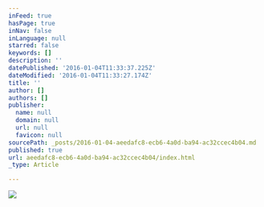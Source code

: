 ```yaml
---
inFeed: true
hasPage: true
inNav: false
inLanguage: null
starred: false
keywords: []
description: ''
datePublished: '2016-01-04T11:33:37.225Z'
dateModified: '2016-01-04T11:33:27.174Z'
title: ''
author: []
authors: []
publisher:
  name: null
  domain: null
  url: null
  favicon: null
sourcePath: _posts/2016-01-04-aeedafc8-ecb6-4a0d-ba94-ac32ccec4b04.md
published: true
url: aeedafc8-ecb6-4a0d-ba94-ac32ccec4b04/index.html
_type: Article

---
```

![](https://the-grid-user-content.s3-us-west-2.amazonaws.com/8e4e0a6f-dcd9-4960-a5bf-7f3b807991f6.jpg)